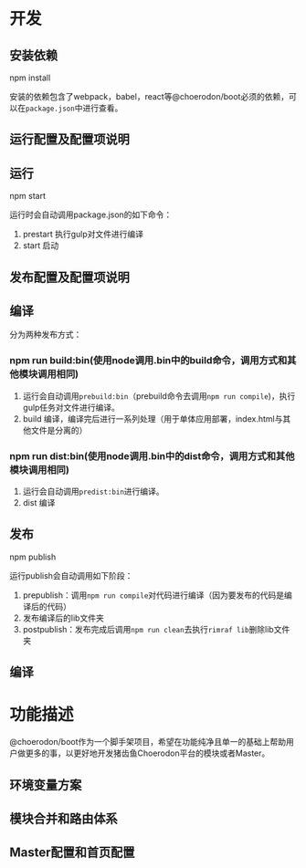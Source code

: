 # 开发

## 安装依赖
npm install

安装的依赖包含了webpack，babel，react等@choerodon/boot必须的依赖，可以在`package.json`中进行查看。

## 运行配置及配置项说明

## 运行
npm  start

运行时会自动调用package.json的如下命令：
1. prestart  执行gulp对文件进行编译
2. start  启动

## 发布配置及配置项说明

## 编译
分为两种发布方式：
### npm run build:bin(使用node调用.bin中的build命令，调用方式和其他模块调用相同)
1. 运行会自动调用`prebuild:bin`（prebuild命令去调用`npm run compile`)，执行gulp任务对文件进行编译。
2. build 编译，编译完后进行一系列处理（用于单体应用部署，index.html与其他文件是分离的）

### npm run dist:bin(使用node调用.bin中的dist命令，调用方式和其他模块调用相同)
1. 运行会自动调用`predist:bin`进行编译。
2. dist 编译

## 发布
npm publish

运行publish会自动调用如下阶段：
1. prepublish：调用`npm run compile`对代码进行编译（因为要发布的代码是编译后的代码）
2. 发布编译后的lib文件夹
3. postpublish：发布完成后调用`npm run clean`去执行`rimraf lib`删除lib文件夹

## 编译

# 功能描述
@choerodon/boot作为一个脚手架项目，希望在功能纯净且单一的基础上帮助用户做更多的事，以更好地开发猪齿鱼Choerodon平台的模块或者Master。

## 环境变量方案

## 模块合并和路由体系

## Master配置和首页配置